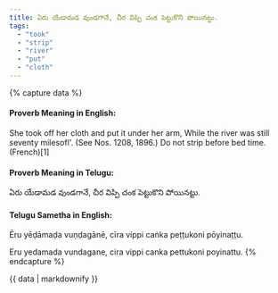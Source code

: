 ```yaml
---
title: ఏరు యేడామడ వుండగానే, చీర విప్పి చంక పెట్టుకొని పోయినట్టు.
tags:
  - "took"
  - "strip"
  - "river"
  - "put"
  - "cloth"
---
```


{% capture data %}
#### Proverb Meaning in English:
She took off her cloth and put it under her arm, While the river was still seventy milesofl'.
(See Nos. 1208, 1896.)
Do not strip before bed time. (French)[1]

#### Proverb Meaning in Telugu:
ఏరు యేడామడ వుండగానే, చీర విప్పి చంక పెట్టుకొని పోయినట్టు.

#### Telugu Sametha in English:
Ēru yēḍāmaḍa vuṇḍagānē, cīra vippi caṅka peṭṭukoni pōyinaṭṭu.

Eru yedamada vundagane, cira vippi canka pettukoni poyinattu.
{% endcapture %}

{{ data | markdownify }}

